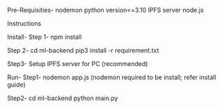 Pre-Requisities-
nodemon
python version<=3.10
IPFS server
node.js

Instructions

Install-
Step 1- npm install

Step 2- 
  cd ml-backend
  pip3 install -r requirement.txt

Step3- 
  Setup IPFS server for PC (recommended)

Run- 
Step1- nodemon app.js (nodemon required to be install; refer install guide)

Step2- 
  cd ml-backend
  python main.py
